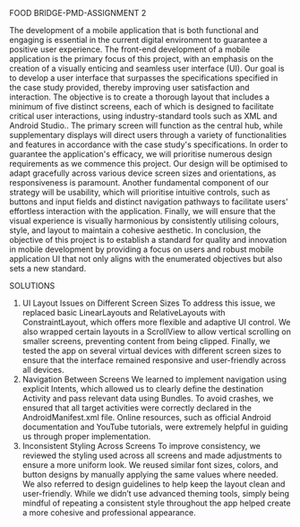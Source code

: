 FOOD BRIDGE-PMD-ASSIGNMENT 2


The development of a mobile application that is both functional and engaging is essential in the current digital environment to guarantee a positive user experience. The front-end development of a mobile application is the primary focus of this project, with an emphasis on the creation of a visually enticing and seamless user interface (UI). Our goal is to develop a user interface that surpasses the specifications specified in the case study provided, thereby improving user satisfaction and interaction.
The objective is to create a thorough layout that includes a minimum of five distinct screens, each of which is designed to facilitate critical user interactions, using industry-standard tools such as XML and Android Studio.. The primary screen will function as the central hub, while supplementary displays will direct users through a variety of functionalities and features in accordance with the case study's specifications.
In order to guarantee the application's efficacy, we will prioritise numerous design requirements as we commence this project. Our design will be optimised to adapt gracefully across various device screen sizes and orientations, as responsiveness is paramount. Another fundamental component of our strategy will be usability, which will prioritise intuitive controls, such as buttons and input fields and distinct navigation pathways to facilitate users' effortless interaction with the application. Finally, we will ensure that the visual experience is visually harmonious by consistently utilising colours, style, and layout to maintain a cohesive aesthetic.
In conclusion, the objective of this project is to establish a standard for quality and innovation in mobile development by providing a focus on users and robust mobile application UI that not only aligns with the enumerated objectives but also sets a new standard.

SOLUTIONS
1. UI Layout Issues on Different Screen Sizes
To address this issue, we replaced basic LinearLayouts and RelativeLayouts with ConstraintLayout, which offers more flexible and adaptive UI control. We also wrapped certain layouts in a ScrollView to allow vertical scrolling on smaller screens, preventing content from being clipped. Finally, we tested the app on several virtual devices with different screen sizes to ensure that the interface remained responsive and user-friendly across all devices.
2. Navigation Between Screens
We learned to implement navigation using explicit Intents, which allowed us to clearly define the destination Activity and pass relevant data using Bundles. To avoid crashes, we ensured that all target activities were correctly declared in the AndroidManifest.xml file. Online resources, such as official Android documentation and YouTube tutorials, were extremely helpful in guiding us through proper implementation.
3. Inconsistent Styling Across Screens
To improve consistency, we reviewed the styling used across all screens and made adjustments to ensure a more uniform look. We reused similar font sizes, colors, and button designs by manually applying the same values where needed. We also referred to design guidelines to help keep the layout clean and user-friendly. While we didn’t use advanced theming tools, simply being mindful of repeating a consistent style throughout the app helped create a more cohesive and professional appearance.
